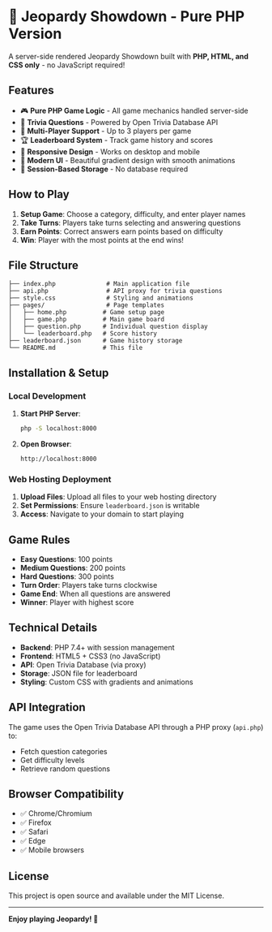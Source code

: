 # 🎯 Jeopardy Showdown - Pure PHP Version

A server-side rendered Jeopardy Showdown built with **PHP, HTML, and CSS only** - no JavaScript required!

## Features

- 🎮 **Pure PHP Game Logic** - All game mechanics handled server-side
- 🎯 **Trivia Questions** - Powered by Open Trivia Database API
- 👥 **Multi-Player Support** - Up to 3 players per game
- 🏆 **Leaderboard System** - Track game history and scores
- 📱 **Responsive Design** - Works on desktop and mobile
- 🎨 **Modern UI** - Beautiful gradient design with smooth animations
- 💾 **Session-Based Storage** - No database required

## How to Play

1. **Setup Game**: Choose a category, difficulty, and enter player names
2. **Take Turns**: Players take turns selecting and answering questions
3. **Earn Points**: Correct answers earn points based on difficulty
4. **Win**: Player with the most points at the end wins!

## File Structure

```
├── index.php              # Main application file
├── api.php                # API proxy for trivia questions
├── style.css              # Styling and animations
├── pages/                 # Page templates
│   ├── home.php          # Game setup page
│   ├── game.php          # Main game board
│   ├── question.php      # Individual question display
│   └── leaderboard.php   # Score history
├── leaderboard.json      # Game history storage
└── README.md             # This file
```

## Installation & Setup

### Local Development

1. **Start PHP Server**:
   ```bash
   php -S localhost:8000
   ```

2. **Open Browser**:
   ```
   http://localhost:8000
   ```

### Web Hosting Deployment

1. **Upload Files**: Upload all files to your web hosting directory
2. **Set Permissions**: Ensure `leaderboard.json` is writable
3. **Access**: Navigate to your domain to start playing

## Game Rules

- **Easy Questions**: 100 points
- **Medium Questions**: 200 points  
- **Hard Questions**: 300 points
- **Turn Order**: Players take turns clockwise
- **Game End**: When all questions are answered
- **Winner**: Player with highest score

## Technical Details

- **Backend**: PHP 7.4+ with session management
- **Frontend**: HTML5 + CSS3 (no JavaScript)
- **API**: Open Trivia Database (via proxy)
- **Storage**: JSON file for leaderboard
- **Styling**: Custom CSS with gradients and animations

## API Integration

The game uses the Open Trivia Database API through a PHP proxy (`api.php`) to:
- Fetch question categories
- Get difficulty levels
- Retrieve random questions

## Browser Compatibility

- ✅ Chrome/Chromium
- ✅ Firefox
- ✅ Safari
- ✅ Edge
- ✅ Mobile browsers

## License

This project is open source and available under the MIT License.

---

**Enjoy playing Jeopardy! 🎯** 